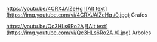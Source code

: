 https://youtu.be/4CRXJAlZeHg   [![Alt text](https://img.youtube.com/vi/4CRXJAlZeHg /0.jpg)](https://www.youtube.com/watch?v=4CRXJAlZeHg )
Grafos

https://youtu.be/Qc3HLs6Ro2A    [![Alt text](https://img.youtube.com/vi/Qc3HLs6Ro2A /0.jpg)](https://www.youtube.com/watch?v=Qc3HLs6Ro2A )
Arboles
